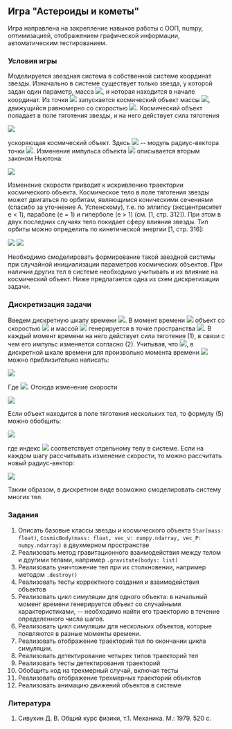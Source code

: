 ## Игра "Астероиды и кометы"
Игра направлена на закрепление навыков работы с ООП, numpy, оптимизацией, отображением графической информации, автоматическим тестированием.
### Условия игры
Моделируется звездная система в собственной системе координат звезды. Изначально в системе существует только звезда, у которой задан один параметр, масса <img src="https://render.githubusercontent.com/render/math?math=M">, и которая находится в начале координат. Из точки <img src="https://render.githubusercontent.com/render/math?math=P"> запускается космический объект массы <img src="https://render.githubusercontent.com/render/math?math=m">, движущийся равномерно со скоростью <img src="https://render.githubusercontent.com/render/math?math=\vec{v}">. Космический объект попадает в поле тяготения звезды, и на него действует сила тяготения

<img style="float: center;" src="https://render.githubusercontent.com/render/math?math=\vec{F}=G\dfrac{mM\vec{r_P}}{r_P^3},\quad\quad(1)">

ускоряющая космический объект. Здесь <img src="https://render.githubusercontent.com/render/math?math=r_P"> -- модуль радиус-вектора точки <img src="https://render.githubusercontent.com/render/math?math=P">. Изменение импульса объекта <img src="https://render.githubusercontent.com/render/math?math=p"> описывается вторым законом Ньютона:

<img style="float: center;" src="https://render.githubusercontent.com/render/math?math=\dfrac{d\vec{p}}{dt}=\vec{F}.\quad\quad(2)">

Изменение скорости приводит к искривлению траектории космического объекта. Космическое тело в поле тяготения звезды может двигаться по орбитам, являющимся коническими сечениями (спасибо за уточнение А. Успенскому), т.е. по эллипсу (эксцентриситет e < 1), параболе (e = 1) и гиперболе (e > 1) (см. [1, стр. 312]). При этом в двух последних случаях тело покидает сферу влияния звезды. Тип орбиты можно определить по кинетической энергии [1, стр. 316]:

<img style="float: center;" src="https://render.githubusercontent.com/render/math?math=E=\dfrac{mv^2}{2}-G\dfrac{mM}{r}=\text{const},\quad\quad(3)">

<img style="float: center;" src="https://render.githubusercontent.com/render/math?math=\begin{cases}E>0,\text{   гипербола}\\ E=0,\text{  парабола}\\ E<0,\text{  эллипс}\\ \end{cases}.">

Необходимо смоделировать формирование такой звездной системы при случайной инициализации параметров космических объектов. При наличии других тел в системе необходимо учитывать и их влияние на космический объект. Ниже предлагается одна из схем дискретизации задачи.

### Дискретизация задачи
Введем дискретную шкалу времени <img src="https://render.githubusercontent.com/render/math?math=t_i">. В момент времени <img src="https://render.githubusercontent.com/render/math?math=t_0"> объект со скоростью <img src="https://render.githubusercontent.com/render/math?math=\vec{v}"> и массой <img src="https://render.githubusercontent.com/render/math?math=m"> генерируется в точке пространства <img src="https://render.githubusercontent.com/render/math?math=P">. В каждый момент времени на него действует сила тяготения (1), в связи с чем его импульс изменяется согласно (2). Учитывая, что <img src="https://render.githubusercontent.com/render/math?math=p=m\vec{v}">, в дискретной шкале времени для произвольно момента времени <img src="https://render.githubusercontent.com/render/math?math=t_i"> можно приблизительно написать:

<img style="float: center;" src="https://render.githubusercontent.com/render/math?math=m\dfrac{\vec{v}_{i+1} - \vec{v}_i}{\Delta t}=G\dfrac{mM\vec{r_i}}{r_i^3},\quad\quad(4)">

Где <img src="https://render.githubusercontent.com/render/math?math=\Delta t=t_{i+1} - t_i">. Отсюда изменение скорости

<img style="float: center;" src="https://render.githubusercontent.com/render/math?math=\Delta\vec{v}_i=\vec{v}_{i+1}  - \vec{v}_i= G\dfrac{M\Delta t \vec{r_i}}{r_i^3}.\quad\quad(5)">

Если объект находится в поле тяготения нескольких тел, то формулу (5) можно обобщить:

<img style="float: center;" src="https://render.githubusercontent.com/render/math?math=\Delta\vec{v}_i= G\sum_k\dfrac{m_k\Delta t\vec{r_{ik}}}{r_{ik}^3},\quad\quad(6)">

где индекс <img src="https://render.githubusercontent.com/render/math?math=k"> соответствует отдельному телу в системе.
Если на каждом шагу рассчитывать изменение скорости, то можно рассчитать новый радиус-вектор:

<img style="float: center;" src="https://render.githubusercontent.com/render/math?math=\vec{r}_{i %2B 1}=\vec{r}_i %2B \vec{v}_i\Delta t %2B \Delta\vec{v}_i\Delta t^2/2.">

Таким образом, в дискретном виде возможно смоделировать систему многих тел.
### Задания
1. Описать базовые классы звезды и космического объекта `Star(mass: float)`, `CosmicBody(mass: float, vec_v: numpy.ndarray, vec_P: numpy.ndarray)` в двухмерном пространстве
2. Реализовать метод гравитационного взаимодействия между телом и другими телами, например `.gravitate(bodys: list)`
3. Реализовать уничтожение тел при их столкновении, например методом `.destroy()`
4. Реализовать тесты корректного создания и взаимодействия объектов
5. Реализовать цикл симуляции для одного объекта: в начальный момент времени генерируется объект со случайными характеристиками, -- необходимо найти его траекторию в течение определенного числа шагов.
6. Реализовать цикл симуляции для нескольких объектов, которые появляются в разные моменты времени.
7. Реализовать отображение траекторий тел по окончании цикла симуляции.
8. Реализовать детектирование четырех типов траекторий тел
9. Реализовать тесты детектирования траекторий
10. Обобщить код на трехмерный случай, включая тесты
11. Реализовать отображение трехмерных траекторий объектов
12. Реализовать анимацию движений объектов в системе

### Литература
1. Сивухин Д. В. Общий курс физики, т.1. Механика. М.: 1979. 520 с.
